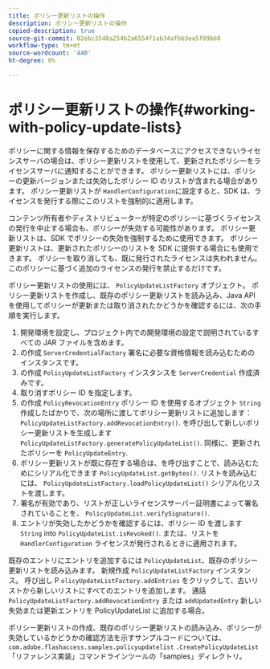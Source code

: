 ```yaml
---
title: ポリシー更新リストの操作
description: ポリシー更新リストの操作
copied-description: true
source-git-commit: 02ebc3548a254b2a6554f1ab34afbb3ea5f09bb8
workflow-type: tm+mt
source-wordcount: '440'
ht-degree: 0%

---
```


# ポリシー更新リストの操作{#working-with-policy-update-lists}

ポリシーに関する情報を保存するためのデータベースにアクセスできないライセンスサーバの場合は、ポリシー更新リストを使用して、更新されたポリシーをライセンスサーバに通知することができます。 ポリシー更新リストには、ポリシーの更新バージョンまたは失効したポリシー ID のリストが含まれる場合があります。 ポリシー更新リストが `HandlerConfiguration`に設定すると、SDK は、ライセンスを発行する際にこのリストを強制的に適用します。

コンテンツ所有者やディストリビューターが特定のポリシーに基づくライセンスの発行を中止する場合も、ポリシーが失効する可能性があります。 ポリシー更新リストは、SDK でポリシーの失効を強制するために使用できます。 ポリシー更新リストは、更新されたポリシーのリストを SDK に提供する場合にも使用できます。 ポリシーを取り消しても、既に発行されたライセンスは失われません。 このポリシーに基づく追加のライセンスの発行を禁止するだけです。

ポリシー更新リストの使用には、 `PolicyUpdateListFactory` オブジェクト。 ポリシー更新リストを作成し、既存のポリシー更新リストを読み込み、Java API を使用してポリシーが更新または取り消されたかどうかを確認するには、次の手順を実行します。

1. 開発環境を設定し、プロジェクト内での開発環境の設定で説明されているすべての JAR ファイルを含めます。
1. の作成 `ServerCredentialFactory` 署名に必要な資格情報を読み込むためのインスタンスです。
1. の作成 `PolicyUpdateListFactory` インスタンスを `ServerCredential` 作成済みです。
1. 取り消すポリシー ID を指定します。
1. の作成 `PolicyRevocationEntry` ポリシー ID を使用するオブジェクト `String` 作成したばかりで、次の場所に渡してポリシー更新リストに追加します： `PolicyUpdateListFactory.addRevocationEntry()`. を呼び出して新しいポリシー更新リストを生成します `PolicyUpdateListFactory.generatePolicyUpdateList()`. 同様に、更新されたポリシーを `PolicyUpdateEntry`.
1. ポリシー更新リストが既に存在する場合は、を呼び出すことで、読み込むためにシリアル化できます `PolicyUpdateList.getBytes()`. リストを読み込むには、 `PolicyUpdateListFactory.loadPolicyUpdateList()` シリアル化リストを渡します。
1. 署名が有効であり、リストが正しいライセンスサーバー証明書によって署名されていることを、 `PolicyUpdateList.verifySignature()`.
1. エントリが失効したかどうかを確認するには、ポリシー ID を渡します `String` into `PolicyUpdateList.isRevoked()`. または、リストを `HandlerConfiguration` ライセンスが発行されるときに適用されます。

既存のエントリにエントリを追加するには `PolicyUpdateList`、既存のポリシー更新リストを読み込みます。 新規作成 `PolicyUpdateListFactory` インスタンス。 呼び出し P `olicyUpdateListFactory.addEntries` をクリックして、古いリストから新しいリストにすべてのエントリを追加します。 通話 `PolicyUpdateListFactory.addRevocationEntry` または `addUpdatedEntry` 新しい失効または更新エントリを PolicyUpdateList に追加する場合。

ポリシー更新リストの作成、既存のポリシー更新リストの読み込み、ポリシーが失効しているかどうかの確認方法を示すサンプルコードについては、 `com.adobe.flashaccess.samples.policyupdatelist` `.CreatePolicyUpdateList` 「リファレンス実装」コマンドラインツールの「samples」ディレクトリ。
